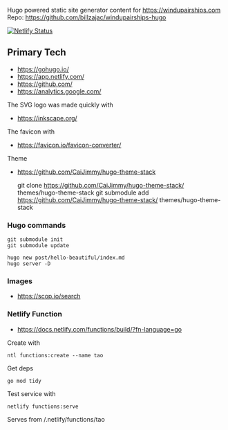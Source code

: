 Hugo powered static site generator content for https://windupairships.com
Repo: https://github.com/billzajac/windupairships-hugo

[![Netlify Status](https://api.netlify.com/api/v1/badges/b1e4b805-fa98-42e8-8e8b-337236abbdae/deploy-status)](https://app.netlify.com/sites/happy-hodgkin-40cf1d/deploys)

Primary Tech
---------------
* https://gohugo.io/
* https://app.netlify.com/
* https://github.com/
* https://analytics.google.com/

The SVG logo was made quickly with
* https://inkscape.org/

The favicon with
* https://favicon.io/favicon-converter/

Theme
* https://github.com/CaiJimmy/hugo-theme-stack

    git clone https://github.com/CaiJimmy/hugo-theme-stack/ themes/hugo-theme-stack
    git submodule add https://github.com/CaiJimmy/hugo-theme-stack/ themes/hugo-theme-stack

### Hugo commands

    git submodule init
    git submodule update

    hugo new post/hello-beautiful/index.md
    hugo server -D

### Images

* https://scop.io/search


### Netlify Function

* https://docs.netlify.com/functions/build/?fn-language=go

Create with

    ntl functions:create --name tao

Get deps

    go mod tidy

Test service with

    netlify functions:serve

Serves from /.netlify/functions/tao
